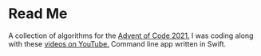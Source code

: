 #  Read Me

A collection of algorithms for the [Advent of Code 2021.](https://adventofcode.com) 
I was coding along with these [videos on YouTube.](https://www.youtube.com/playlist?list=PLQ5O7EtSH6NtpaaME38vyIwXVFTCWDZfa) 
Command line app written in Swift.
